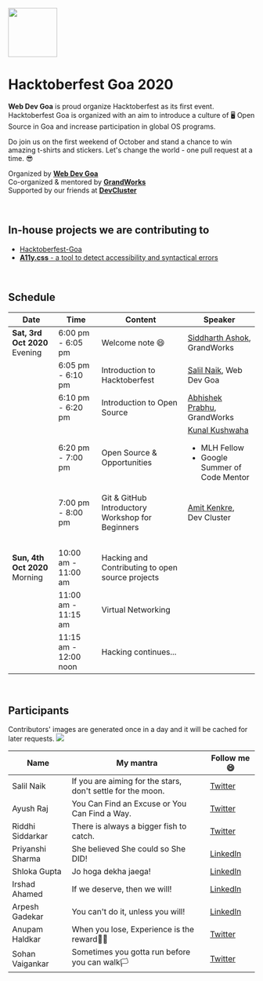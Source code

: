 <p>
    <a href="https://hacktoberfest.digitalocean.com/">
        <img src="https://raw.githubusercontent.com/salil-naik/hacktoberfest-goa/master/assets/hacktoberfest-H.svg" width="100px">
    </a>
</p>

# Hacktoberfest Goa 2020

**Web Dev Goa** is proud organize Hacktoberfest as its first event. Hacktoberfest Goa is organized with an aim to introduce a culture of 🖥️ Open Source in Goa and increase participation in global OS programs.

Do join us on the first weekend of October and stand a chance to win amazing t-shirts and stickers. Let's change the world - one pull request at a time. 😎

Organized by **[Web Dev Goa](https://twitter.com/WebDevGoa)**  
Co-organized & mentored by **[GrandWorks](http://grandworks.co/)**  
Supported by our friends at **[DevCluster](https://devcluster.community/)**

<br />

## In-house projects we are contributing to

<ul>
    <li><a href="https://github.com/WebDevGoa/hacktoberfest-goa/issues">Hacktoberfest-Goa</a></li>
    <li><a href="https://github.com/salil-naik/a11y.css/issues"><b>A11y.css</b> - a tool to detect accessibility and syntactical errors</a></li>
</ul>

<br />

## Schedule

| Date                                | Time                  | Content                                          | Speaker                                                                                                                         |
| ----------------------------------- | --------------------- | ------------------------------------------------ | ------------------------------------------------------------------------------------------------------------------------------- |
| <b>Sat, 3rd Oct 2020</b><br>Evening | 6:00 pm - 6:05 pm     | Welcome note 😄                                  | [Siddharth Ashok](https://www.linkedin.com/in/siddharthashok/), GrandWorks                                                      |
| &nbsp;                              | 6:05 pm - 6:10 pm     | Introduction to Hacktoberfest                    | [Salil Naik](https://www.linkedin.com/in/salilnaik/), Web Dev Goa                                                               |
| &nbsp;                              | 6:10 pm - 6:20 pm     | Introduction to Open Source                      | [Abhishek Prabhu](https://abyshakes.com/), GrandWorks                                                                           |
| &nbsp;                              | 6:20 pm - 7:00 pm     | Open Source & Opportunities                      | [Kunal Kushwaha](https://www.linkedin.com/in/kunal-kushwaha/) <ul><li>MLH Fellow</li><li>Google Summer of Code Mentor</li></ul> |
| &nbsp;                              | 7:00 pm - 8:00 pm     | Git & GitHub Introductory Workshop for Beginners | [Amit Kenkre](https://www.linkedin.com/in/amit-kenkre-705424177/), Dev Cluster                                                  |
| &nbsp;                              | &nbsp;                | &nbsp;                                           | &nbsp;                                                                                                                          |
| <b>Sun, 4th Oct 2020</b><br>Morning | 10:00 am - 11:00 am   | Hacking and Contributing to open source projects | &nbsp;                                                                                                                          |
| &nbsp;                              | 11:00 am - 11:15 am   | Virtual Networking                               | &nbsp;                                                                                                                          |
| &nbsp;                              | 11:15 am - 12:00 noon | Hacking continues...                             |

<br />

## Participants

Contributors' images are generated once in a day and it will be cached for later requests.
<a href="https://github.com/webdevgoa/hacktoberfest-goa/graphs/contributors">
<img src="https://contributors-img.web.app/image?repo=webdevgoa/hacktoberfest-goa" />
</a>

| Name             | My mantra                                                   | Follow me 😄                                                   |
| ---------------- | ----------------------------------------------------------- | -------------------------------------------------------------- |
| Salil Naik       | If you are aiming for the stars, don't settle for the moon. | [Twitter](https://twitter.com/__salil_naik__)                  |
| Ayush Raj        | You Can Find an Excuse or You Can Find a Way.               | [Twitter](https://twitter.com/AyushRa49585623)                 |
| Riddhi Siddarkar | There is always a bigger fish to catch.                     | [Twitter](https://twitter.com/siddarkar)                       |
| Priyanshi Sharma | She believed She could so She DID!                          | [LinkedIn](https://www.linkedin.com/in/priyanshi-sharma-/)     |
| Shloka Gupta     | Jo hoga dekha jaega!                                        | [LinkedIn](https://www.linkedin.com/in/shloka-gupta-45b974157) |
| Irshad Ahamed    | If we deserve, then we will!                                | [LinkedIn](https://www.linkedin.com/in/irshad101)              |
| Arpesh Gadekar   | You can't do it, unless you will!                           | [LinkedIn](https://www.linkedin.com/in/arpesh28)               |
| Anupam Haldkar   | When you lose, Experience is the reward🏳‍🌈                 | [Twitter](https://twitter.com/anupamhaldkar)                   |
| Sohan Vaigankar  | Sometimes you gotta run before you can walk🏳                | [Twitter](https://twitter.com/sohanvaigankar)                  |
